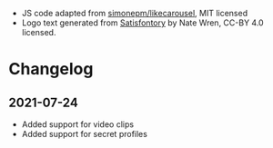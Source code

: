 * JS code adapted from [simonepm/likecarousel](https://github.com/simonepm/likecarousel), MIT licensed
* Logo text generated from [Satisfontory](https://natewren.com/satisfontory/) by Nate Wren, CC-BY 4.0 licensed.

# Changelog

## 2021-07-24
* Added support for video clips
* Added support for secret profiles
